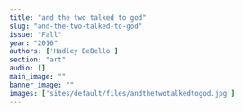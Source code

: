 ```yaml
---
title: "and the two talked to god"
slug: "and-the-two-talked-to-god"
issue: "Fall"
year: "2016"
authors: ['Hadley DeBello']
section: "art"
audio: []
main_image: ""
banner_image: ""
images: ['sites/default/files/andthetwotalkedtogod.jpg']
---
```

